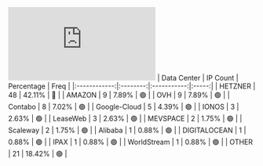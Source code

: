 ![Diagramm](https://github.com/obajay/StateSync-snapshots/blob/main/Projects/Dymension/1/README.md)
| Data Center | IP Count | Percentage | Freq |
|:------------:|:--------:|:-----------:|:-----:|
| HETZNER | 48 | 42.11% | 🔴 |
| AMAZON | 9 | 7.89% | 🟢 |
| OVH | 9 | 7.89% | 🟢 |
| Contabo | 8 | 7.02% | 🟢 |
| Google-Cloud | 5 | 4.39% | 🟢 |
| IONOS | 3 | 2.63% | 🟢 |
| LeaseWeb | 3 | 2.63% | 🟢 |
| MEVSPACE | 2 | 1.75% | 🟢 |
| Scaleway | 2 | 1.75% | 🟢 |
| Alibaba | 1 | 0.88% | 🟢 |
| DIGITALOCEAN | 1 | 0.88% | 🟢 |
| IPAX | 1 | 0.88% | 🟢 |
| WorldStream | 1 | 0.88% | 🟢 |
| OTHER | 21 | 18.42% | 🟢 |